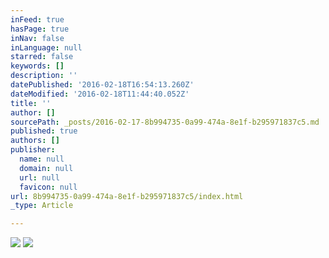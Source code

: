 ```yaml
---
inFeed: true
hasPage: true
inNav: false
inLanguage: null
starred: false
keywords: []
description: ''
datePublished: '2016-02-18T16:54:13.260Z'
dateModified: '2016-02-18T11:44:40.052Z'
title: ''
author: []
sourcePath: _posts/2016-02-17-8b994735-0a99-474a-8e1f-b295971837c5.md
published: true
authors: []
publisher:
  name: null
  domain: null
  url: null
  favicon: null
url: 8b994735-0a99-474a-8e1f-b295971837c5/index.html
_type: Article

---
```

![](https://s3-us-west-2.amazonaws.com/the-grid-img/p/03f8da4300f0da9799b8caff2fc49cf87f753eff.jpg)
![](https://the-grid-user-content.s3-us-west-2.amazonaws.com/94fec391-6e94-40bb-9a4e-8f4fba073f96.JPG)